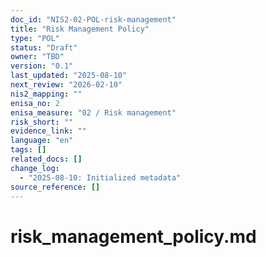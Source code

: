 ```yaml
---
doc_id: "NIS2-02-POL-risk-management"
title: "Risk Management Policy"
type: "POL"
status: "Draft"
owner: "TBD"
version: "0.1"
last_updated: "2025-08-10"
next_review: "2026-02-10"
nis2_mapping: ""
enisa_no: 2
enisa_measure: "02 / Risk management"
risk_short: ""
evidence_link: ""
language: "en"
tags: []
related_docs: []
change_log:
  - "2025-08-10: Initialized metadata"
source_reference: []
---
```


# risk_management_policy.md

